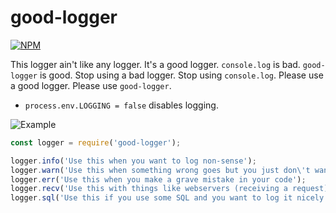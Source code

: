 good-logger
===========

[![NPM](https://nodei.co/npm/good-logger.png?downloads=true&downloadRank=true&stars=true)](https://nodei.co/npm/good-logger/)

This logger ain't like any logger. It's a good logger. `console.log` is bad. `good-logger` is good. Stop using a bad logger. Stop using `console.log`. Please use a good logger. Please use `good-logger`.

- `process.env.LOGGING = false` disables logging.

![Example](https://i.imgur.com/CQ0qaur.png)

```JavaScript
const logger = require('good-logger');

logger.info('Use this when you want to log non-sense');
logger.warn('Use this when something wrong goes but you just don\'t want to call it an error');
logger.err('Use this when you make a grave mistake in your code');
logger.recv('Use this with things like webservers (receiving a request) or a bot (receiving a message)');
logger.sql('Use this if you use some SQL and you want to log it nicely');
```

